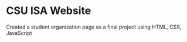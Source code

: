 # CSU ISA Website
Created a student organization page as a final project using HTML, CSS, JavaScript
